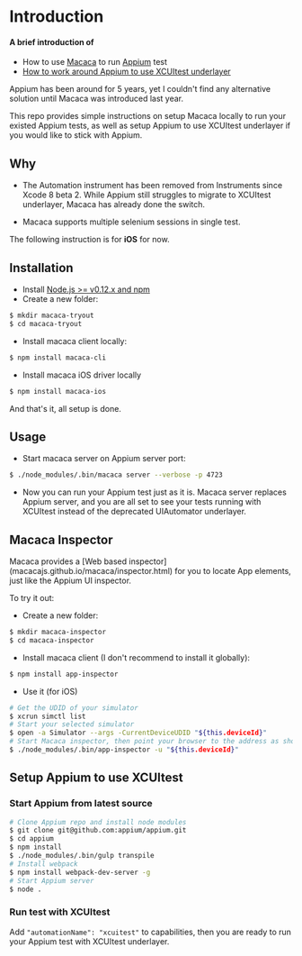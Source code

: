 # Introduction ##
#### A brief introduction of 
* How to use [Macaca](macacajs.github.io/macaca/) to run [Appium](http://appium.io/) test
* [How to work around Appium to use XCUItest underlayer](#setup-appium-to-use-xcuitest)

Appium has been around for 5 years, yet I couldn't find any alternative solution until Macaca was introduced last year. 

This repo provides simple instructions on setup Macaca locally to run your existed Appium tests, as well as setup Appium to use XCUItest underlayer if you would like to stick with Appium.

## Why ##
* The Automation instrument has been removed from Instruments since Xcode 8 beta 2. While Appium still struggles to migrate to XCUItest underlayer, Macaca has already done the switch.

* Macaca supports multiple selenium sessions in single test.

The following instruction is for **iOS** for now.

## Installation ##
* Install [Node.js >= v0.12.x and npm](http://nodejs.org/)
* Create a new folder:
```bash
$ mkdir macaca-tryout
$ cd macaca-tryout
```
* Install macaca client locally:
```bash
$ npm install macaca-cli
```
* Install macaca iOS driver locally
```bash
$ npm install macaca-ios
```

And that's it, all setup is done.

## Usage ##

* Start macaca server on Appium server port:

```bash
$ ./node_modules/.bin/macaca server --verbose -p 4723
```

* Now you can run your Appium test just as it is. Macaca server replaces Appium server, and you are all set to see your tests running with XCUItest instead of the deprecated UIAutomator underlayer.

## Macaca Inspector ##
Macaca provides a [Web based inspector]
(macacajs.github.io/macaca/inspector.html) for you to locate App elements,
just like the Appium UI inspector.

To try it out:

* Create a new folder:
```bash
$ mkdir macaca-inspector
$ cd macaca-inspector
```
* Install macaca client (I don't recommend to install it globally):
```bash
$ npm install app-inspector
```
* Use it (for iOS)
```bash
# Get the UDID of your simulator
$ xcrun simctl list
# Start your selected simulator
$ open -a Simulator --args -CurrentDeviceUDID "${this.deviceId}"
# Start Macaca inspector, then point your browser to the address as showed in the terminal
$ ./node_modules/.bin/app-inspector -u "${this.deviceId}"
```

## Setup Appium to use XCUItest ##
### Start Appium from latest source ###
```bash
# Clone Appium repo and install node modules
$ git clone git@github.com:appium/appium.git
$ cd appium
$ npm install
$ ./node_modules/.bin/gulp transpile
# Install webpack
$ npm install webpack-dev-server -g
# Start Appium server
$ node .
```
### Run test with XCUItest ###
Add `"automationName": "xcuitest"` to capabilities, then you are ready to run your Appium test with XCUItest underlayer.
